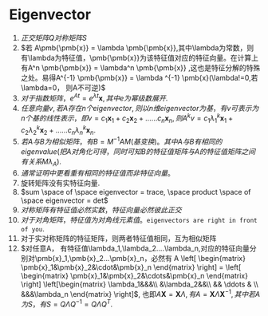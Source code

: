 # Eigenvector
1. $正交矩阵Q 对称矩阵S$
2. $若 A\pmb{\pmb{x}} = \lambda \pmb{\pmb{x}},其中\lambda为常数，则有\lambda为特征值，\pmb{\pmb{x}}为该特征值对应的特征向量。在计算上有A^n \pmb{\pmb{x}} = \lambda^n \pmb{\pmb{x}} ,这也是特征分解的特殊之处。易得A^{-1} \pmb{\pmb{x}} = \lambda ^{-1} \pmb{x}(\lambda!=0,若 \lambda=0， 则A不可逆)$
3. $对于指数矩阵，e^{At} = e^{\lambda t}\pmb{x}, 其中e为幂级数展开$.
4. $任意向量v,若A存在n个eigenvector,则以n维eigenvector为基，有v可表示为n个基的线性表示，即v = c_1\pmb{x}_1 + c_2\pmb{x}_2+……c_n\pmb{x}_n,则A^k v = c_1 \lambda_1^k \pmb{x}_1 + c_2 \lambda_2^k \pmb{x}_2+……c_n \lambda_n^k \pmb{x}_n$.
5. $若A与B为相似矩阵，有B=M^{-1}AM(基变换)。其中A与B有相同的eigenvalue(把A对角化可得，同时可知B的特征值矩阵与A的特征值矩阵之间有关系M\lambda_A)$.
6. $通常证明中更看重有相同的特征值而非特征向量。$
7. 旋转矩阵没有实特征向量.
8. $sum \space of \space eigenvector = trace, \space product \space of \space eigenvector = det$
9. $对称矩阵有特征值必然实数，特征向量必然彼此正交$
10. $对于对角矩阵，特征值为对角线元素值。$`eigenvectors are right in front of you`.
11. 对于实对称矩阵的特征矩阵，则两者特征值相同，互为相似矩阵
12. $对任意A， 有特征值\lambda_1,\lambda_2....\lambda_n,对应的特征向量分别对\pmb{x}_1,\pmb{x}_2...\pmb{x}_n，必然有
A
\left[
    \begin{matrix}
    \pmb{x}_1&\pmb{x}_2&\cdot&\pmb{x}_n 
\end{matrix}
\right] = 
\left[
    \begin{matrix}
    \pmb{x}_1&\pmb{x}_2&\cdots&\pmb{x}_n 
\end{matrix}
\right]
\left[\begin{matrix}
    \lambda_1&&&\\
    &\lambda_2&&\\
    && \ddots & \\
    &&&\lambda_n     
\end{matrix}
\right]$,
也即$A\pmb{X}=\pmb{X}\Lambda,有A= \pmb{X}\Lambda \pmb{X}^{-1},其中若A为S，有S= Q\Lambda Q^{-1} = Q\Lambda Q^T.$
